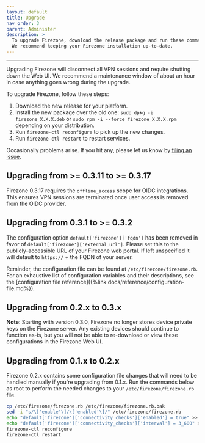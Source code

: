```yaml
---
layout: default
title: Upgrade
nav_order: 3
parent: Administer
description: >
  To upgrade Firezone, download the release package and run these commands.
  We recommend keeping your Firezone installation up-to-date.
---
```

---

Upgrading Firezone will disconnect all VPN sessions and require shutting
down the Web UI. We recommend a maintenance window of about an hour in case
anything goes wrong during the upgrade.

To upgrade Firezone, follow these steps:

1. Download the new release for your platform.
1. Install the new package over the old one:
  `sudo dpkg -i firezone_X.X.X.deb` or
  `sudo rpm -i --force firezone_X.X.X.rpm` depending on your distribution.
1. Run `firezone-ctl reconfigure` to pick up the new changes.
1. Run `firezone-ctl restart` to restart services.

Occasionally problems arise. If you hit any, please let us know by [filing an
issue](https://github.com/firezone/firezone/issues/new/choose).

## Upgrading from >= 0.3.11 to >= 0.3.17

Firezone 0.3.17 requires the `offline_access` scope for OIDC integrations.
This ensures VPN sessions are terminated once user access is removed from
the OIDC provider.

## Upgrading from 0.3.1 to >= 0.3.2

The configuration option `default['firezone']['fqdn']` has been removed in favor
of `default['firezone']['external_url']`. Please set this to the
publicly-accessible URL of your Firezone web portal. If left unspecified it will
default to `https://` + the FQDN of your server.

Reminder, the configuration file can be found at `/etc/firezone/firezone.rb`.
For an exhaustive list of configuration variables and their descriptions, see the
[configuration file reference]({%link docs/reference/configuration-file.md%}).

## Upgrading from 0.2.x to 0.3.x

**Note**: Starting with version 0.3.0, Firezone no longer stores device private
keys on the Firezone server. Any existing devices should continue to function
as-is, but you will not be able to re-download or view these configurations in
the Firezone Web UI.

## Upgrading from 0.1.x to 0.2.x

Firezone 0.2.x contains some configuration file changes that will need to be
handled manually if you're upgrading from 0.1.x. Run the commands below as root
to perform the needed changes to your `/etc/firezone/firezone.rb` file.

```bash
cp /etc/firezone/firezone.rb /etc/firezone/firezone.rb.bak
sed -i "s/\['enable'\]/\['enabled'\]/" /etc/firezone/firezone.rb
echo "default['firezone']['connectivity_checks']['enabled'] = true" >> /etc/firezone/firezone.rb
echo "default['firezone']['connectivity_checks']['interval'] = 3_600" >> /etc/firezone/firezone.rb
firezone-ctl reconfigure
firezone-ctl restart
```
